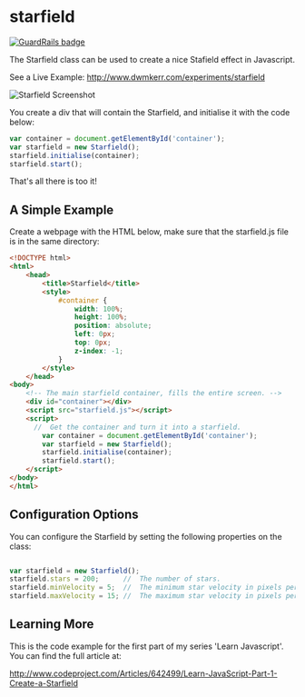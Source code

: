starfield
=========

[![GuardRails badge](https://badges.production.guardrails.io/dwmkerr/starfield.svg)](https://www.guardrails.io)

The Starfield class can be used to create a nice Stafield effect in Javascript.

See a Live Example: http://www.dwmkerr.com/experiments/starfield

![Starfield Screenshot](http://www.dwmkerr.com/experiments/starfield/screenshot.jpg "Starfield Screenshot")

You create a div that will contain the Starfield, and initialise it with the code below:

````JavaScript
var container = document.getElementById('container');
var starfield = new Starfield();
starfield.initialise(container);
starfield.start();
````

That's all there is too it!

A Simple Example
----------------

Create a webpage with the HTML below, make sure that the starfield.js file is in the same directory:

````HTML
<!DOCTYPE html>
<html>
	<head>
		<title>Starfield</title>
		<style>
			#container {
				width: 100%;
				height: 100%;
				position: absolute;
				left: 0px;
				top: 0px;
				z-index: -1;
			}
		</style>
	</head>
<body>
	<!-- The main starfield container, fills the entire screen. -->
	<div id="container"></div>
	<script src="starfield.js"></script>
	<script>
	  //  Get the container and turn it into a starfield.
		var container = document.getElementById('container');
		var starfield = new Starfield();
		starfield.initialise(container);
		starfield.start();
	</script>
</body>
</html>
````

Configuration Options
---------------------

You can configure the Starfield by setting the following properties on the class:

````Javascript

var starfield = new Starfield();
starfield.stars = 200;      //  The number of stars.
starfield.minVelocity = 5;  //  The minimum star velocity in pixels per second.
starfield.maxVelocity = 15; //  The maximum star velocity in pixels per second.	

````

Learning More
-------------

This is the code example for the first part of my series 'Learn Javascript'. You can find the full article at:

http://www.codeproject.com/Articles/642499/Learn-JavaScript-Part-1-Create-a-Starfield
